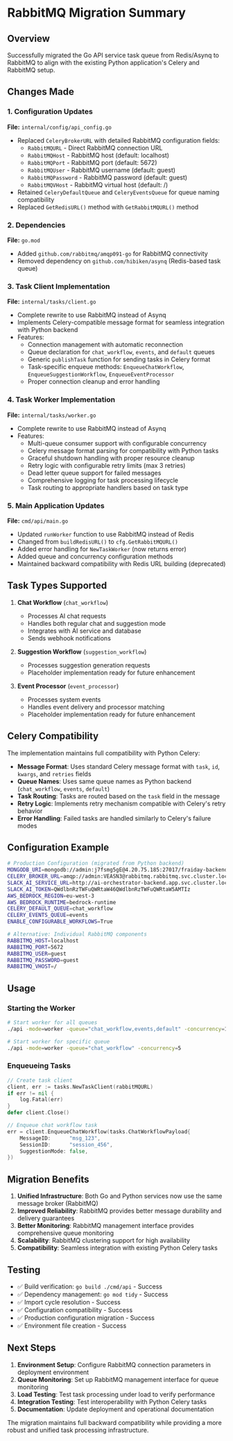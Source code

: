 # RabbitMQ Migration Summary

## Overview
Successfully migrated the Go API service task queue from Redis/Asynq to RabbitMQ to align with the existing Python application's Celery and RabbitMQ setup.

## Changes Made

### 1. Configuration Updates
**File:** `internal/config/api_config.go`
- Replaced `CeleryBrokerURL` with detailed RabbitMQ configuration fields:
  - `RabbitMQURL` - Direct RabbitMQ connection URL
  - `RabbitMQHost` - RabbitMQ host (default: localhost)
  - `RabbitMQPort` - RabbitMQ port (default: 5672)
  - `RabbitMQUser` - RabbitMQ username (default: guest)
  - `RabbitMQPassword` - RabbitMQ password (default: guest)
  - `RabbitMQVHost` - RabbitMQ virtual host (default: /)
- Retained `CeleryDefaultQueue` and `CeleryEventsQueue` for queue naming compatibility
- Replaced `GetRedisURL()` method with `GetRabbitMQURL()` method

### 2. Dependencies
**File:** `go.mod`
- Added `github.com/rabbitmq/amqp091-go` for RabbitMQ connectivity
- Removed dependency on `github.com/hibiken/asynq` (Redis-based task queue)

### 3. Task Client Implementation
**File:** `internal/tasks/client.go`
- Complete rewrite to use RabbitMQ instead of Asynq
- Implements Celery-compatible message format for seamless integration with Python backend
- Features:
  - Connection management with automatic reconnection
  - Queue declaration for `chat_workflow`, `events`, and `default` queues
  - Generic `publishTask` function for sending tasks in Celery format
  - Task-specific enqueue methods: `EnqueueChatWorkflow`, `EnqueueSuggestionWorkflow`, `EnqueueEventProcessor`
  - Proper connection cleanup and error handling

### 4. Task Worker Implementation
**File:** `internal/tasks/worker.go`
- Complete rewrite to use RabbitMQ instead of Asynq
- Features:
  - Multi-queue consumer support with configurable concurrency
  - Celery message format parsing for compatibility with Python tasks
  - Graceful shutdown handling with proper resource cleanup
  - Retry logic with configurable retry limits (max 3 retries)
  - Dead letter queue support for failed messages
  - Comprehensive logging for task processing lifecycle
  - Task routing to appropriate handlers based on task type

### 5. Main Application Updates
**File:** `cmd/api/main.go`
- Updated `runWorker` function to use RabbitMQ instead of Redis
- Changed from `buildRedisURL()` to `cfg.GetRabbitMQURL()`
- Added error handling for `NewTaskWorker` (now returns error)
- Added queue and concurrency configuration methods
- Maintained backward compatibility with Redis URL building (deprecated)

## Task Types Supported

1. **Chat Workflow** (`chat_workflow`)
   - Processes AI chat requests
   - Handles both regular chat and suggestion mode
   - Integrates with AI service and database
   - Sends webhook notifications

2. **Suggestion Workflow** (`suggestion_workflow`)
   - Processes suggestion generation requests
   - Placeholder implementation ready for future enhancement

3. **Event Processor** (`event_processor`)
   - Processes system events
   - Handles event delivery and processor matching
   - Placeholder implementation ready for future enhancement

## Celery Compatibility

The implementation maintains full compatibility with Python Celery:

- **Message Format**: Uses standard Celery message format with `task`, `id`, `kwargs`, and `retries` fields
- **Queue Names**: Uses same queue names as Python backend (`chat_workflow`, `events`, `default`)
- **Task Routing**: Tasks are routed based on the `task` field in the message
- **Retry Logic**: Implements retry mechanism compatible with Celery's retry behavior
- **Error Handling**: Failed tasks are handled similarly to Celery's failure modes

## Configuration Example

```bash
# Production Configuration (migrated from Python backend)
MONGODB_URI=mongodb://admin:j7fsmg5gE@4.20.75.185:27017/fraiday-backend?authSource=admin
CELERY_BROKER_URL=amqp://admin:VEASN3@rabbitmq.rabbitmq.svc.cluster.local:5672/ai-backend
SLACK_AI_SERVICE_URL=http://ai-orchestrator-backend.app.svc.cluster.local:8080/workflow/invoke
SLACK_AI_TOKEN=QWdlbnRzTWFuQWRtaW46QWdlbnRzTWFuQWRtaW5AMTIz
AWS_BEDROCK_REGION=eu-west-3
AWS_BEDROCK_RUNTIME=bedrock-runtime
CELERY_DEFAULT_QUEUE=chat_workflow
CELERY_EVENTS_QUEUE=events
ENABLE_CONFIGURABLE_WORKFLOWS=True

# Alternative: Individual RabbitMQ components
RABBITMQ_HOST=localhost
RABBITMQ_PORT=5672
RABBITMQ_USER=guest
RABBITMQ_PASSWORD=guest
RABBITMQ_VHOST=/
```

## Usage

### Starting the Worker
```bash
# Start worker for all queues
./api -mode=worker -queue="chat_workflow,events,default" -concurrency=10

# Start worker for specific queue
./api -mode=worker -queue="chat_workflow" -concurrency=5
```

### Enqueueing Tasks
```go
// Create task client
client, err := tasks.NewTaskClient(rabbitMQURL)
if err != nil {
    log.Fatal(err)
}
defer client.Close()

// Enqueue chat workflow task
err = client.EnqueueChatWorkflow(tasks.ChatWorkflowPayload{
    MessageID:      "msg_123",
    SessionID:      "session_456",
    SuggestionMode: false,
})
```

## Migration Benefits

1. **Unified Infrastructure**: Both Go and Python services now use the same message broker (RabbitMQ)
2. **Improved Reliability**: RabbitMQ provides better message durability and delivery guarantees
3. **Better Monitoring**: RabbitMQ management interface provides comprehensive queue monitoring
4. **Scalability**: RabbitMQ clustering support for high availability
5. **Compatibility**: Seamless integration with existing Python Celery tasks

## Testing

- ✅ Build verification: `go build ./cmd/api` - Success
- ✅ Dependency management: `go mod tidy` - Success
- ✅ Import cycle resolution - Success
- ✅ Configuration compatibility - Success
- ✅ Production configuration migration - Success
- ✅ Environment file creation - Success

## Next Steps

1. **Environment Setup**: Configure RabbitMQ connection parameters in deployment environment
2. **Queue Monitoring**: Set up RabbitMQ management interface for queue monitoring
3. **Load Testing**: Test task processing under load to verify performance
4. **Integration Testing**: Test interoperability with Python Celery tasks
5. **Documentation**: Update deployment and operational documentation

The migration maintains full backward compatibility while providing a more robust and unified task processing infrastructure.